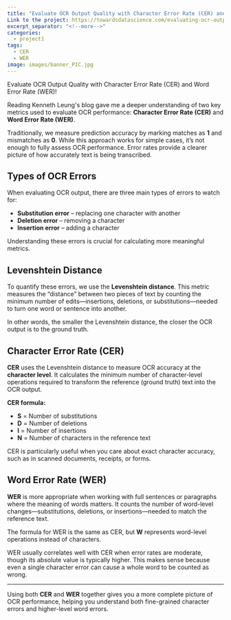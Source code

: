 ```yaml
---
title: "Evaluate OCR Output Quality with Character Error Rate (CER) and Word Error Rate (WER)"
Link to the project: https://towardsdatascience.com/evaluating-ocr-output-quality-with-character-error-rate-cer-and-word-error-rate-wer-853175297510/ 
excerpt_separator: "<!--more-->"
categories:
  - project1
tags:
  - CER
  - WER
image: images/banner_PIC.jpg
---
```


Evaluate OCR Output Quality with Character Error Rate (CER) and Word Error Rate (WER)!

<!--more-->

Reading Kenneth Leung's blog gave me a deeper understanding of two key metrics used to evaluate OCR performance: **Character Error Rate (CER)** and **Word Error Rate (WER)**.  

Traditionally, we measure prediction accuracy by marking matches as **1** and mismatches as **0**. While this approach works for simple cases, it’s not enough to fully assess OCR performance. Error rates provide a clearer picture of how accurately text is being transcribed.  

## Types of OCR Errors

When evaluating OCR output, there are three main types of errors to watch for:

* **Substitution error** – replacing one character with another  
* **Deletion error** – removing a character  
* **Insertion error** – adding a character  

Understanding these errors is crucial for calculating more meaningful metrics.

## Levenshtein Distance

To quantify these errors, we use the **Levenshtein distance**. This metric measures the “distance” between two pieces of text by counting the minimum number of edits—insertions, deletions, or substitutions—needed to turn one word or sentence into another.  

In other words, the smaller the Levenshtein distance, the closer the OCR output is to the ground truth.

## Character Error Rate (CER)

**CER** uses the Levenshtein distance to measure OCR accuracy at the **character level**. It calculates the minimum number of character-level operations required to transform the reference (ground truth) text into the OCR output.

**CER formula:**

- **S** = Number of substitutions  
- **D** = Number of deletions  
- **I** = Number of insertions  
- **N** = Number of characters in the reference text  

CER is particularly useful when you care about exact character accuracy, such as in scanned documents, receipts, or forms.

## Word Error Rate (WER)

**WER** is more appropriate when working with full sentences or paragraphs where the meaning of words matters. It counts the number of word-level changes—substitutions, deletions, or insertions—needed to match the reference text.  

The formula for WER is the same as CER, but **W** represents word-level operations instead of characters.

WER usually correlates well with CER when error rates are moderate, though its absolute value is typically higher. This makes sense because even a single character error can cause a whole word to be counted as wrong.

---

Using both **CER** and **WER** together gives you a more complete picture of OCR performance, helping you understand both fine-grained character errors and higher-level word errors.  

